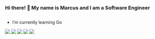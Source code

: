 ### Hi there! 👋 My name is Marcus and I am a Software Engineer
##
- I’m currently learning Go

<!-- <div align="center">
  <a href="https://github.com/marcusvco"></a>
  <img height="180em" src="https://github-readme-stats-seven-pi-51.vercel.app/api?username=marcusvco&show_icons=true&theme=github_dark&count_private=true"/>
  <img height="180em" src="https://github-readme-stats-seven-pi-51.vercel.app/api/top-langs/?username=marcusvco&layout=compact&langs_count=7&theme=github_dark"/>
</div>

## -->

<div>
  <a href="https://leetcode.com/u/marcusvco" target="_blank"><img src="https://img.shields.io/badge/-Leetcode-FFFFFF?style=for-the-badge&logo=LeetCode&logoColor=black" target="_blank"></a>
  <a href="https://www.linkedin.com/in/marcus-co" target="_blank"><img src="https://img.shields.io/badge/LinkedIn-0077B5?style=for-the-badge&logo=linkedin&logoColor=white" target="_blank"></a>
  <a href="https://www.hackerrank.com/marcusvco" target="_blank"><img src="https://img.shields.io/badge/-Hackerrank-2EC866?style=for-the-badge&logo=HackerRank&logoColor=white" target="_blank"></a>
  <a href="https://www.instagram.com/marvin.vc" target="_blank"><img src="https://img.shields.io/badge/Instagram-E4405F?style=for-the-badge&logo=instagram&logoColor=white" target="_blank"></a>
  <a href="mailto:marvincarvoliveira@gmail.com" target="_blank"><img src="https://img.shields.io/badge/Gmail-D14836?style=for-the-badge&logo=gmail&logoColor=white" target="_blank"></a>
</div>
